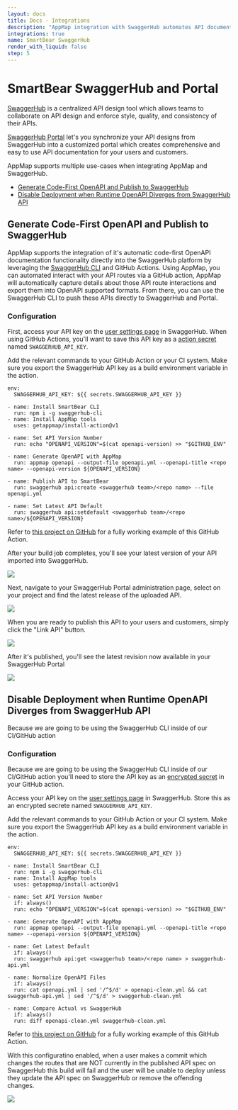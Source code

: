 ```yaml
---
layout: docs
title: Docs - Integrations
description: "AppMap integration with SwaggerHub automates API documentation directly into SwaggerHub using GitHub Actions. Collaborate on API design, ensuring style, quality, and consistency."
integrations: true
name: SmartBear SwaggerHub
render_with_liquid: false
step: 5
---
```


# SmartBear SwaggerHub and Portal

[SwaggerHub](https://swagger.io/tools/swaggerhub/) is a centralized API design tool which allows teams to collaborate on API design and enforce style, quality, and consistency of their APIs. 

[SwaggerHub Portal](https://swagger.io/tools/swaggerhub/features/swaggerhub-portal/) let's you synchronize your API designs from SwaggerHub into a customized portal which creates comprehensive and easy to use API documentation for your users and customers.  

AppMap supports multiple use-cases when integrating AppMap and SwaggerHub.
- [Generate Code-First OpenAPI and Publish to SwaggerHub](#generate-code-first-openapi-and-publish-to-swaggerhub)
- [Disable Deployment when Runtime OpenAPI Diverges from SwaggerHub API](#disable-deployment-when-runtime-openapi-diverges-from-swaggerhub-api)
  
## Generate Code-First OpenAPI and Publish to SwaggerHub

AppMap supports the integration of it's automatic code-first OpenAPI documentation functionality directly into the SwaggerHub platform by leveraging the [SwaggerHub CLI](https://github.com/SmartBear/swaggerhub-cli) and GitHub Actions.  Using AppMap, you can automated interact with your API routes via a GitHub action, AppMap will automatically capture details about those API route interactions and export them into OpenAPI supported formats. From there, you can use the SwaggerHub CLI to push these APIs directly to SwaggerHub and Portal. 

### Configuration

First, access your API key on the [user settings page](https://app.swaggerhub.com/settings/apiKey) in SwaggerHub. When using GitHub Actions, you'll want to save this API key as a [action secret](https://docs.github.com/en/actions/security-guides/using-secrets-in-github-actions) named `SWAGGERHUB_API_KEY`.

Add the relevant commands to your GitHub Action or your CI system. Make sure you export the SwaggerHub API key as a build environment variable in the action.

```
env:
  SWAGGERHUB_API_KEY: ${{ secrets.SWAGGERHUB_API_KEY }}
```

```
- name: Install SmartBear CLI
  run: npm i -g swaggerhub-cli 
- name: Install AppMap tools
  uses: getappmap/install-action@v1

- name: Set API Version Number
  run: echo "OPENAPI_VERSION"=$(cat openapi-version) >> "$GITHUB_ENV"

- name: Generate OpenAPI with AppMap
  run: appmap openapi --output-file openapi.yml --openapi-title <repo name> --openapi-version ${OPENAPI_VERSION}

- name: Publish API to SmartBear
  run: swaggerhub api:create <swaggerhub team>/<repo name> --file openapi.yml

- name: Set Latest API Default
  run: swaggerhub api:setdefault <swaggerhub team>/<repo name>/${OPENAPI_VERSION}
```

Refer to [this project on GitHub](https://github.com/land-of-apps/rails_tutorial_sample_app_7th_ed/blob/smartbear-integration/.github/workflows/openapi-publish.yml) for a fully working example of this GitHub Action.

After your build job completes, you'll see your latest version of your API imported into SwaggerHub. 

<img class="video-screenshot" src="/assets/img/swaggerhub-api.webp"/> 

Next, navigate to your SwaggerHub Portal administration page, select on your project and find the latest release of the uploaded API. 

<img class="video-screenshot" src="/assets/img/swaggerhub-portal-link.webp"/>

When you are ready to publish this API to your users and customers, simply click the "Link API" button. 

<img class="video-screenshot" src="/assets/img/swaggerhub-publish.webp"/>

After it's published, you'll see the latest revision now available in your SwaggerHub Portal

<img class="video-screenshot" src="/assets/img/swaggerhub-portal.webp"/>

## Disable Deployment when Runtime OpenAPI Diverges from SwaggerHub API

Because we are going to be using the SwaggerHub CLI inside of our CI/GitHub action

### Configuration
Because we are going to be using the SwaggerHub CLI inside of our CI/GitHub action you'll need to store the API key as an [encrypted secret](https://docs.github.com/en/actions/security-guides/using-secrets-in-github-actions) in your GitHub action.

Access your API key on the [user settings page](https://app.swaggerhub.com/settings/apiKey) in SwaggerHub. Store this as an encrypted secrete named `SWAGGERHUB_API_KEY`.

Add the relevant commands to your GitHub Action or your CI system. Make sure you export the SwaggerHub API key as a build environment variable in the action.

```
env:
  SWAGGERHUB_API_KEY: ${{ secrets.SWAGGERHUB_API_KEY }}
```

```
- name: Install SmartBear CLI
  run: npm i -g swaggerhub-cli 
- name: Install AppMap tools
  uses: getappmap/install-action@v1

- name: Set API Version Number
  if: always() 
  run: echo "OPENAPI_VERSION"=$(cat openapi-version) >> "$GITHUB_ENV"

- name: Generate OpenAPI with AppMap
  run: appmap openapi --output-file openapi.yml --openapi-title <repo name> --openapi-version ${OPENAPI_VERSION}

- name: Get Latest Default
  if: always()
  run: swaggerhub api:get <swaggerhub team>/<repo name> > swaggerhub-api.yml

- name: Normalize OpenAPI Files
  if: always()
  run: cat openapi.yml | sed '/^$/d' > openapi-clean.yml && cat swaggerhub-api.yml | sed '/^$/d' > swaggerhub-clean.yml

- name: Compare Actual vs SwaggerHub
  if: always()
  run: diff openapi-clean.yml swaggerhub-clean.yml 
```

Refer to [this project on GitHub](https://github.com/land-of-apps/rails_tutorial_sample_app_7th_ed/blob/smartbear-api-comparison/.github/workflows/openapi-compare.yml) for a fully working example of this GitHub Action.

With this configuratino enabled, when a user makes a commit which changes the routes that are NOT currently in the published API spec on SwaggerHub this build will fail and the user will be unable to deploy unless they update the API spec on SwaggerHub or remove the offending changes. 

<img class="video-screenshot" src="/assets/img/swaggerhub-github-build-failure.webp"/>
